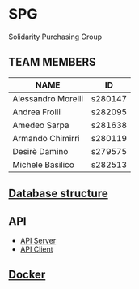 # SPG
Solidarity Purchasing Group

## TEAM MEMBERS
|NAME|ID|
|---|---|
|Alessandro Morelli|s280147|
|Andrea Frolli|s282095|
|Amedeo Sarpa | s281638|
|Armando Chimirri | s280119|
|Desirè Damino | s279575|
|Michele Basilico | s282513

## [Database structure](./Documentation/databe_structure.md)

## API
* [API Server](./Documentation/api-server.md)
* [API Client](./Documentation/api-client.md)

## [Docker](./Documentation/Docker.md) 
